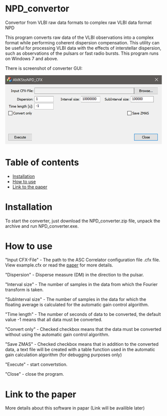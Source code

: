 # NPD_convertor
Convertor from VLBI raw data formats to complex raw VLBI data format NPD

This program converts raw data of the VLBI observations into a complex format while performing coherent dispersion compensation. This utility can be useful for processing VLBI data with the effects of interstellar dispersion, such as observations of the pulsars or fast radio bursts. This program runs on Windows 7 and above.

There is screenshot of converter GUI:

![Screenshot](screenshot.PNG)

# Table of contents
- [Installation](#Installation)
- [How to use](#How-to-use)
- [Link to the paper](#Link-to-the-paper)

# Installation

To start the converter, just download the NPD_converter.zip file, unpack the archive and run NPD_converter.exe.

# How to use

"Input CFX-File" - The path to the ASC Correlator configuration file .cfx file. View example.cfx or read the [paper](https://doi.org/10.1142/S2251171717500040) for more details.

"Dispersion" - Disperse measure (DM) in the direction to the pulsar.

"Interval size" - The number of samples in the data from which the Fourier transform is taken.

"SubInterval size" - The number of samples in the data for which the floating average is calculated for the automatic gain control algorithm.

"Time length" - The number of seconds of data to be converted, the default value -1 means that all data must be converted.

"Convert only" - Checked checkbox means that the data must be converted without using the automatic gain control algorithm.

"Save ZMAS" - Checked checkbox means that in addition to the converted data, a text file will be created with a table function used in the automatic gain calculation algorithm (for debugging purposes only)

"Execute" - start convertstion.

"Close" - close the program.

# Link to the paper

More details about this software in papar (Link will be availible later)

